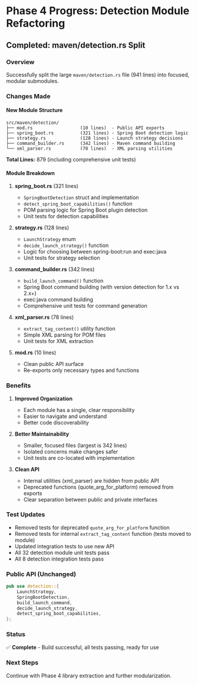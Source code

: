 # Phase 4 Progress: Detection Module Refactoring

## Completed: maven/detection.rs Split

### Overview
Successfully split the large `maven/detection.rs` file (941 lines) into focused, modular submodules.

### Changes Made

#### New Module Structure
```
src/maven/detection/
├── mod.rs                  (10 lines)  - Public API exports
├── spring_boot.rs          (321 lines) - Spring Boot detection logic
├── strategy.rs             (128 lines) - Launch strategy decisions
├── command_builder.rs      (342 lines) - Maven command building
└── xml_parser.rs           (78 lines)  - XML parsing utilities
```

**Total Lines:** 879 (including comprehensive unit tests)

#### Module Breakdown

1. **spring_boot.rs** (321 lines)
   - `SpringBootDetection` struct and implementation
   - `detect_spring_boot_capabilities()` function
   - POM parsing logic for Spring Boot plugin detection
   - Unit tests for detection capabilities

2. **strategy.rs** (128 lines)
   - `LaunchStrategy` enum
   - `decide_launch_strategy()` function
   - Logic for choosing between spring-boot:run and exec:java
   - Unit tests for strategy selection

3. **command_builder.rs** (342 lines)
   - `build_launch_command()` function
   - Spring Boot command building (with version detection for 1.x vs 2.x+)
   - exec:java command building
   - Comprehensive unit tests for command generation

4. **xml_parser.rs** (78 lines)
   - `extract_tag_content()` utility function
   - Simple XML parsing for POM files
   - Unit tests for XML extraction

5. **mod.rs** (10 lines)
   - Clean public API surface
   - Re-exports only necessary types and functions

### Benefits

1. **Improved Organization**
   - Each module has a single, clear responsibility
   - Easier to navigate and understand
   - Better code discoverability

2. **Better Maintainability**
   - Smaller, focused files (largest is 342 lines)
   - Isolated concerns make changes safer
   - Unit tests are co-located with implementation

3. **Clean API**
   - Internal utilities (xml_parser) are hidden from public API
   - Deprecated functions (quote_arg_for_platform) removed from exports
   - Clear separation between public and private interfaces

### Test Updates

- Removed tests for deprecated `quote_arg_for_platform` function
- Removed tests for internal `extract_tag_content` function (tests moved to module)
- Updated integration tests to use new API
- All 32 detection module unit tests pass
- All 8 detection integration tests pass

### Public API (Unchanged)
```rust
pub use detection::{
    LaunchStrategy,
    SpringBootDetection,
    build_launch_command,
    decide_launch_strategy,
    detect_spring_boot_capabilities,
};
```

### Status
✅ **Complete** - Build successful, all tests passing, ready for use

### Next Steps
Continue with Phase 4 library extraction and further modularization.
